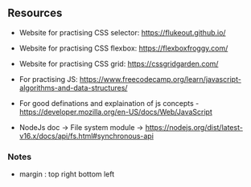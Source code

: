 ## Resources
- Website for practising CSS selector: https://flukeout.github.io/

- Website for practising CSS flexbox: https://flexboxfroggy.com/

- Website for practising CSS grid: https://cssgridgarden.com/

- For practising JS: https://www.freecodecamp.org/learn/javascript-algorithms-and-data-structures/

- For good definations and explaination of js concepts - https://developer.mozilla.org/en-US/docs/Web/JavaScript

- NodeJs doc -> File system module -> https://nodejs.org/dist/latest-v16.x/docs/api/fs.html#synchronous-api



### Notes

- margin : top right bottom left
